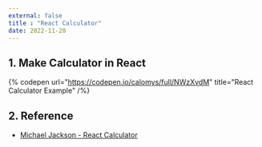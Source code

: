 ```yaml
---
external: false
title : "React Calculator"
date: 2022-11-20
---
```


## 1. Make Calculator in React

{% codepen url="https://codepen.io/calomys/full/NWzXvdM" title="React Calculator Example" /%}

## 2. Reference

- [Michael Jackson - React Calculator](https://codepen.io/mjijackson/pen/xOzyGX)
